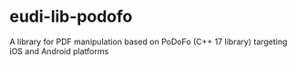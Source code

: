 # eudi-lib-podofo
A library for PDF manipulation based on PoDoFo (C++ 17 library) targeting iOS and Android platforms
